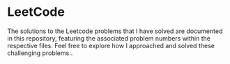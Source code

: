 # LeetCode
  The solutions to the Leetcode problems that I have solved are documented in this repository, featuring the associated problem numbers within the respective files. Feel free to explore how I approached and solved these challenging problems..

